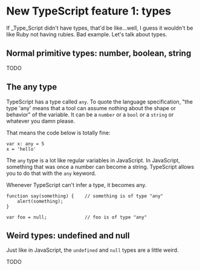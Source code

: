 New TypeScript feature 1: types
===============================

If _Type_Script didn't have types, that'd be like...well, I guess it wouldn't be like Ruby not having rubies. Bad example. Let's talk about types.

Normal primitive types: number, boolean, string
-----------------------------------------------

TODO

The any type
------------

TypeScript has a type called `any`. To quote the language specification, "the type 'any' means that a tool can assume nothing about the shape or behavior" of the variable. It can be a `number` or a `bool` or a `string` or whatever you damn please.

That means the code below is totally fine:

    var x: any = 5
    x = 'hello'

The `any` type is a lot like regular variables in JavaScript. In JavaScript, something that was once a number can become a string. TypeScript allows you to do that with the `any` keyword.

Whenever TypeScript can't infer a type, it becomes any.

    function say(something) {    // something is of type "any"
        alert(something);
    }

    var foo = null;              // foo is of type "any"

Weird types: undefined and null
-------------------------------

Just like in JavaScript, the `undefined` and `null` types are a little weird.

TODO
